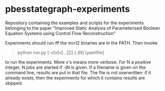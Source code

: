 pbesstategraph-experiments
==========================
Repository containing the examples and scripts for the experiments belonging to
the paper "Improved Static Analysis of Parameterised Boolean Equation Systems
using Control Flow Reconstruction"

Experiments should run iff the mcrl2 binaries are in the PATH. Then invoke

> python run.py [-v[v[v[...]]]] [-jN] [yamlfile]

to run the experiments. More v's means more verbose. For N a positive
integer, N jobs are started if -jN is given. If a filename is given on
the command line, results are put in that file. The file is not 
overwritten: if it already exists, then the experiments for which it
contains results are skipped.
